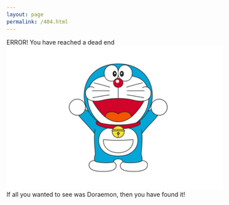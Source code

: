 ```yaml
---
layout: page
permalink: /404.html
---
```


ERROR! You have reached a dead end
![Doraemon Logo](/images/Doraemon2.png)
If all you wanted to see was Doraemon, then you have found it!

